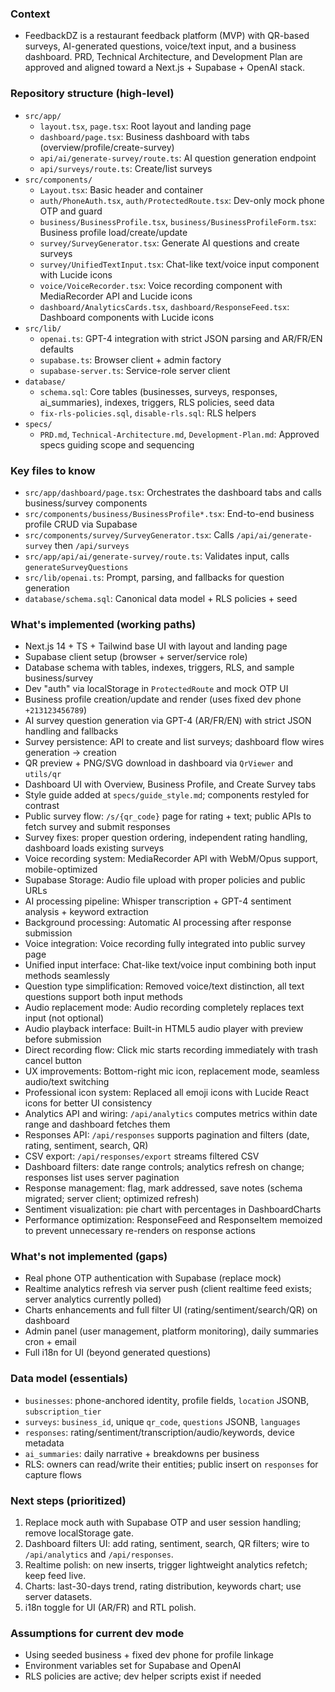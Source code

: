 ### Context
- FeedbackDZ is a restaurant feedback platform (MVP) with QR-based surveys, AI-generated questions, voice/text input, and a business dashboard. PRD, Technical Architecture, and Development Plan are approved and aligned toward a Next.js + Supabase + OpenAI stack.

### Repository structure (high-level)
- `src/app/`
  - `layout.tsx`, `page.tsx`: Root layout and landing page
  - `dashboard/page.tsx`: Business dashboard with tabs (overview/profile/create-survey)
  - `api/ai/generate-survey/route.ts`: AI question generation endpoint
  - `api/surveys/route.ts`: Create/list surveys
- `src/components/`
  - `Layout.tsx`: Basic header and container
  - `auth/PhoneAuth.tsx`, `auth/ProtectedRoute.tsx`: Dev-only mock phone OTP and guard
  - `business/BusinessProfile.tsx`, `business/BusinessProfileForm.tsx`: Business profile load/create/update
  - `survey/SurveyGenerator.tsx`: Generate AI questions and create surveys
  - `survey/UnifiedTextInput.tsx`: Chat-like text/voice input component with Lucide icons
  - `voice/VoiceRecorder.tsx`: Voice recording component with MediaRecorder API and Lucide icons
  - `dashboard/AnalyticsCards.tsx`, `dashboard/ResponseFeed.tsx`: Dashboard components with Lucide icons
- `src/lib/`
  - `openai.ts`: GPT-4 integration with strict JSON parsing and AR/FR/EN defaults
  - `supabase.ts`: Browser client + admin factory
  - `supabase-server.ts`: Service-role server client
- `database/`
  - `schema.sql`: Core tables (businesses, surveys, responses, ai_summaries), indexes, triggers, RLS policies, seed data
  - `fix-rls-policies.sql`, `disable-rls.sql`: RLS helpers
- `specs/`
  - `PRD.md`, `Technical-Architecture.md`, `Development-Plan.md`: Approved specs guiding scope and sequencing

### Key files to know
- `src/app/dashboard/page.tsx`: Orchestrates the dashboard tabs and calls business/survey components
- `src/components/business/BusinessProfile*.tsx`: End-to-end business profile CRUD via Supabase
- `src/components/survey/SurveyGenerator.tsx`: Calls `/api/ai/generate-survey` then `/api/surveys`
- `src/app/api/ai/generate-survey/route.ts`: Validates input, calls `generateSurveyQuestions`
- `src/lib/openai.ts`: Prompt, parsing, and fallbacks for question generation
- `database/schema.sql`: Canonical data model + RLS policies + seed

### What's implemented (working paths)
- Next.js 14 + TS + Tailwind base UI with layout and landing page
- Supabase client setup (browser + server/service role)
- Database schema with tables, indexes, triggers, RLS, and sample business/survey
- Dev "auth" via localStorage in `ProtectedRoute` and mock OTP UI
- Business profile creation/update and render (uses fixed dev phone `+213123456789`)
- AI survey question generation via GPT-4 (AR/FR/EN) with strict JSON handling and fallbacks
- Survey persistence: API to create and list surveys; dashboard flow wires generation → creation
- QR preview + PNG/SVG download in dashboard via `QrViewer` and `utils/qr`
- Dashboard UI with Overview, Business Profile, and Create Survey tabs
- Style guide added at `specs/guide_style.md`; components restyled for contrast
- Public survey flow: `/s/{qr_code}` page for rating + text; public APIs to fetch survey and submit responses
- Survey fixes: proper question ordering, independent rating handling, dashboard loads existing surveys
- Voice recording system: MediaRecorder API with WebM/Opus support, mobile-optimized
- Supabase Storage: Audio file upload with proper policies and public URLs
- AI processing pipeline: Whisper transcription + GPT-4 sentiment analysis + keyword extraction
- Background processing: Automatic AI processing after response submission
- Voice integration: Voice recording fully integrated into public survey page
- Unified input interface: Chat-like text/voice input combining both input methods seamlessly
- Question type simplification: Removed voice/text distinction, all text questions support both input methods
- Audio replacement mode: Audio recording completely replaces text input (not optional)
- Audio playback interface: Built-in HTML5 audio player with preview before submission
- Direct recording flow: Click mic starts recording immediately with trash cancel button
- UX improvements: Bottom-right mic icon, replacement mode, seamless audio/text switching
- Professional icon system: Replaced all emoji icons with Lucide React icons for better UI consistency
- Analytics API and wiring: `/api/analytics` computes metrics within date range and dashboard fetches them
- Responses API: `/api/responses` supports pagination and filters (date, rating, sentiment, search, QR)
- CSV export: `/api/responses/export` streams filtered CSV
- Dashboard filters: date range controls; analytics refresh on change; responses list uses server pagination
- Response management: flag, mark addressed, save notes (schema migrated; server client; optimized refresh)
- Sentiment visualization: pie chart with percentages in DashboardCharts
- Performance optimization: ResponseFeed and ResponseItem memoized to prevent unnecessary re-renders on response actions

### What's not implemented (gaps)
- Real phone OTP authentication with Supabase (replace mock)
- Realtime analytics refresh via server push (client realtime feed exists; server analytics currently polled)
- Charts enhancements and full filter UI (rating/sentiment/search/QR) on dashboard
- Admin panel (user management, platform monitoring), daily summaries cron + email
- Full i18n for UI (beyond generated questions)

### Data model (essentials)
- `businesses`: phone-anchored identity, profile fields, `location` JSONB, `subscription_tier`
- `surveys`: `business_id`, unique `qr_code`, `questions` JSONB, `languages`
- `responses`: rating/sentiment/transcription/audio/keywords, device metadata
- `ai_summaries`: daily narrative + breakdowns per business
- RLS: owners can read/write their entities; public insert on `responses` for capture flows

### Next steps (prioritized)
1. Replace mock auth with Supabase OTP and user session handling; remove localStorage gate.
2. Dashboard filters UI: add rating, sentiment, search, QR filters; wire to `/api/analytics` and `/api/responses`.
3. Realtime polish: on new inserts, trigger lightweight analytics refetch; keep feed live.
4. Charts: last-30-days trend, rating distribution, keywords chart; use server datasets.
5. i18n toggle for UI (AR/FR) and RTL polish.

### Assumptions for current dev mode
- Using seeded business + fixed dev phone for profile linkage
- Environment variables set for Supabase and OpenAI
- RLS policies are active; dev helper scripts exist if needed

